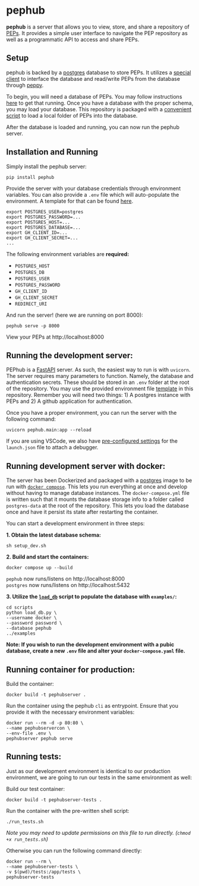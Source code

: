 # pephub
**pephub** is a server that allows you to view, store, and share a repository of [PEPs](https://pep.databio.org/en/latest/). It provides a simple user interface to navigate the PEP repository as well as a programmatic API to access and share PEPs.

## Setup
pephub is backed by a [postgres](https://www.postgresql.org/) database to store PEPs. It utilizes a [special client](https://github.com/pepkit/pephub_db) to interface the database and read/write PEPs from the database through [peppy](https://github.com/pepkit/peppy).

To begin, you will need a database of PEPs. You may follow instructions [here](https://github.com/pepkit/pepdbagent/blob/master/docs/db_tutorial.md) to get that running. Once you have a database with the proper schema, you may load your database. This repository is packaged with a [convenient script](./scripts) to load a local folder of PEPs into the database.

After the database is loaded and running, you can now run the pephub server.

## Installation and Running
Simply install the pephub server:

```console
pip install pephub
```

Provide the server with your database credentials through environment variables. You can also provide a `.env` file which will auto-populate the environment. A template for that can be found [here](environment/template.env).

```console
export POSTGRES_USER=postgres
export POSTGRES_PASSWORD=...
export POSTGRES_HOST=...
export POSTGRES_DATABASE=...
export GH_CLIENT_ID=...
export GH_CLIENT_SECRET=...
...
```

The following environment variables are **required:**
* `POSTGRES_HOST`
* `POSTGRES_DB`
* `POSTGRES_USER`
* `POSTGRES_PASSWORD`
* `GH_CLIENT_ID`
* `GH_CLIENT_SECRET`
* `REDIRECT_URI`

And run the server! (here we are running on port 8000):

```console
pephub serve -p 8000
```

View your PEPs at http://localhost:8000

## Running the development server:
PEPhub is a [FastAPI](https://fastapi.tiangolo.com/) server. As such, the easiest way to run is with `uvicorn`. The server requires many parameters to function. Namely, the database and authentication secrets. These should be stored in an `.env` folder at the root of the repository. You may use the provided environment file [template](environment/template.env) in this repository. Remember you will need two things: 1) A postgres instance with PEPs and 2) A github application for authentication.

Once you have a proper environment, you can run the server with the following command:

```console
uvicorn pephub.main:app --reload
```

If you are using VSCode, we also have [pre-configured settings](.vscode/launch.json) for the `launch.json` file to attach a debugger.

## Running development server with docker:

The server has been Dockerized and packaged with a [postgres](https://hub.docker.com/_/postgres) image to be run with [`docker compose`](https://docs.docker.com/compose/). This lets you run everything at once and develop without having to manage database instances. The `docker-compose.yml` file is written such that it mounts the database storage info to a folder called `postgres-data` at the root of the repository. This lets you load the database once and have it persist its state after restarting the container.

You can start a development environment in three steps:

**1. Obtain the latest database schema:**
```console
sh setup_dev.sh
```

**2. Build and start the containers:**

```console
docker compose up --build
```

`pephub` now runs/listens on http://localhost:8000  
`postgres` now runs/listens on http://localhost:5432

**3. Utilize the [`load_db`](scripts/load_db.py) script to populate the database with `examples/`:**
```console
cd scripts
python load_db.py \
--username docker \
--password password \
--database pephub
../examples
```

**Note: If you wish to run the development environment with a pubic database, create a **new** `.env` file and alter your `docker-compose.yaml` file.**

## Running container for production:
Build the container:

```
docker build -t pephubserver .
```

Run the container using the pephub `cli` as entrypoint. Ensure that you provide it with the necessary environment variables:

```
docker run --rm -d -p 80:80 \
--name pephubservercon \
--env-file .env \
pephubserver pephub serve
```

## Running tests:
Just as our development environment is identical to our production environment, we are going to run our tests in the same environment as well:

Build our test container:

```
docker build -t pephubserver-tests .
```

Run the container with the pre-written shell script:

```
./run_tests.sh
```
_Note you may need to update permissions on this file to run directly. (`chmod +x run_tests.sh`)_

Otherwise you can run the following command directly:

```
docker run --rm \
--name pephubserver-tests \
-v $(pwd)/tests:/app/tests \
pephubserver-tests
```